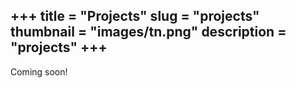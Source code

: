 +++
title = "Projects"
slug = "projects"
thumbnail = "images/tn.png"
description = "projects"
+++
---------------------------
Coming soon!